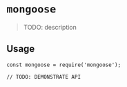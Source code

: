 # `mongoose`

> TODO: description

## Usage

```
const mongoose = require('mongoose');

// TODO: DEMONSTRATE API
```
